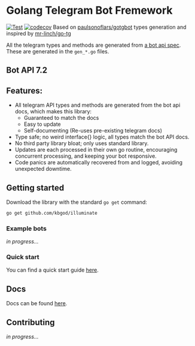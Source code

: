 # Golang Telegram Bot Fremework
[![Test](https://github.com/kbgod/illuminate/actions/workflows/test.yml/badge.svg)](https://github.com/kbgod/illuminate/actions/workflows/test.yml)
[![codecov](https://codecov.io/gh/kbgod/illuminate/graph/badge.svg?token=VHJJZGTWUI)](https://codecov.io/gh/kbgod/illuminate)
Based on [paulsonoflars/gotgbot](https://github.com/paulsonoflars/gotgbot) types generation and inspired by [mr-linch/go-tg](https://github.com/mr-linch/go-tg)

All the telegram types and methods are generated from
[a bot api spec](https://github.com/PaulSonOfLars/telegram-bot-api-spec). These are generated in the `gen_*.go` files.

## Bot API 7.2

## Features:

- All telegram API types and methods are generated from the bot api docs, which makes this library:
    - Guaranteed to match the docs
    - Easy to update
    - Self-documenting (Re-uses pre-existing telegram docs)
- Type safe; no weird interface{} logic, all types match the bot API docs.
- No third party library bloat; only uses standard library.
- Updates are each processed in their own go routine, encouraging concurrent processing, and keeping your bot
  responsive.
- Code panics are automatically recovered from and logged, avoiding unexpected downtime.

## Getting started

Download the library with the standard `go get` command:

```bash
go get github.com/kbgod/illuminate
```

### Example bots

*in progress...*

### Quick start

You can find a quick start guide [here](https://github.com/kbgod/tg-bot-layout).

## Docs

Docs can be found [here](https://pkg.go.dev/github.com/kbgod/illuminate).

## Contributing

*in progress...*
